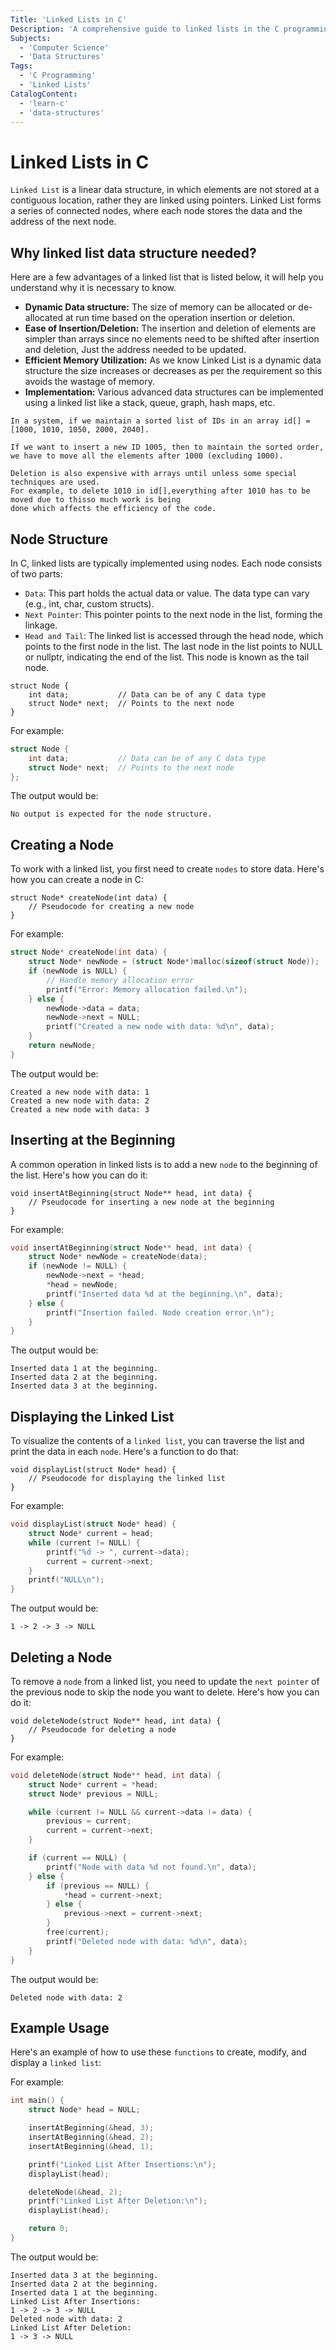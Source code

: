 ```yaml
---
Title: 'Linked Lists in C'
Description: 'A comprehensive guide to linked lists in the C programming language.'
Subjects:
  - 'Computer Science'
  - 'Data Structures'
Tags:
  - 'C Programming'
  - 'Linked Lists'
CatalogContent:
  - 'learn-c'
  - 'data-structures'
---
```


# Linked Lists in C
`Linked List` is a linear data structure, in which elements are not stored at a contiguous location,
rather they are linked using pointers. Linked List forms a series of connected nodes, where each node 
stores the data and the address of the next node. 

## Why linked list data structure needed?
Here are a few advantages of a linked list that is listed below, it will help you understand why it is necessary to know.
- **Dynamic Data structure:** The size of memory can be allocated or de-allocated at run time based on the operation insertion or deletion.
- **Ease of Insertion/Deletion:** The insertion and deletion of elements are simpler than arrays since no elements need to be shifted after insertion and deletion, Just the address needed to be updated.
- **Efficient Memory Utilization:** As we know Linked List is a dynamic data structure the size increases or decreases as per the requirement so this avoids the wastage of memory. 
- **Implementation:** Various advanced data structures can be implemented using a linked list like a stack, queue, graph, hash maps, etc.
```pseudo
In a system, if we maintain a sorted list of IDs in an array id[] = [1000, 1010, 1050, 2000, 2040]. 

If we want to insert a new ID 1005, then to maintain the sorted order,
we have to move all the elements after 1000 (excluding 1000). 

Deletion is also expensive with arrays until unless some special techniques are used.
For example, to delete 1010 in id[],everything after 1010 has to be moved due to thisso much work is being
done which affects the efficiency of the code.
```

## Node Structure

In C, linked lists are typically implemented using nodes. Each node consists of two parts:

- `Data`: This part holds the actual data or value. The data type can vary (e.g., int, char, custom structs).
- `Next Pointer`: This pointer points to the next node in the list, forming the linkage.
- `Head and Tail`: The linked list is accessed through the head node, which points to the first node in the list.
The last node in the list points to NULL or nullptr, indicating the end of the list. This node is known as the tail node.
```pseudo
struct Node {
    int data;           // Data can be of any C data type
    struct Node* next;  // Points to the next node
}
```
For example:
```c
struct Node {
    int data;           // Data can be of any C data type
    struct Node* next;  // Points to the next node
};
```
The output would be:
```shell
No output is expected for the node structure.
```

## Creating a Node

To work with a linked list, you first need to create `nodes` to store data. Here's how you can create a node in C:

```pseudo
struct Node* createNode(int data) {
    // Pseudocode for creating a new node
}
```
For example:
```c
struct Node* createNode(int data) {
    struct Node* newNode = (struct Node*)malloc(sizeof(struct Node));
    if (newNode is NULL) {
        // Handle memory allocation error
        printf("Error: Memory allocation failed.\n");
    } else {
        newNode->data = data;
        newNode->next = NULL;
        printf("Created a new node with data: %d\n", data);
    }
    return newNode;
}
```
The output would be:
```shell
Created a new node with data: 1
Created a new node with data: 2
Created a new node with data: 3
```
## Inserting at the Beginning

A common operation in linked lists is to add a new `node` to the beginning of the list. Here's how you can do it:

```pseudo
void insertAtBeginning(struct Node** head, int data) {
    // Pseudocode for inserting a new node at the beginning
}
```
For example:
```c
void insertAtBeginning(struct Node** head, int data) {
    struct Node* newNode = createNode(data);
    if (newNode != NULL) {
        newNode->next = *head;
        *head = newNode;
        printf("Inserted data %d at the beginning.\n", data);
    } else {
        printf("Insertion failed. Node creation error.\n");
    }
}
```
The output would be:
```shell
Inserted data 1 at the beginning.
Inserted data 2 at the beginning.
Inserted data 3 at the beginning.
```
## Displaying the Linked List

To visualize the contents of a `linked list`, you can traverse the list and print the data in each `node`. Here's a function to do that:

```pseudo
void displayList(struct Node* head) {
    // Pseudocode for displaying the linked list
}
```
For example:
```c
void displayList(struct Node* head) {
    struct Node* current = head;
    while (current != NULL) {
        printf("%d -> ", current->data);
        current = current->next;
    }
    printf("NULL\n");
}
```
The output would be:
```shell
1 -> 2 -> 3 -> NULL
```
## Deleting a Node

To remove a `node` from a linked list, you need to update the `next pointer` 
of the previous node to skip the node you want to delete. Here's how you can do it:

```pseudo
void deleteNode(struct Node** head, int data) {
    // Pseudocode for deleting a node
}
```
For example:
```c
void deleteNode(struct Node** head, int data) {
    struct Node* current = *head;
    struct Node* previous = NULL;

    while (current != NULL && current->data != data) {
        previous = current;
        current = current->next;
    }

    if (current == NULL) {
        printf("Node with data %d not found.\n", data);
    } else {
        if (previous == NULL) {
            *head = current->next;
        } else {
            previous->next = current->next;
        }
        free(current);
        printf("Deleted node with data: %d\n", data);
    }
}
```
The output would be:
```shell
Deleted node with data: 2
```
## Example Usage

Here's an example of how to use these `functions` to create, modify, and display a `linked list`:

For example:
```c
int main() {
    struct Node* head = NULL;

    insertAtBeginning(&head, 3);
    insertAtBeginning(&head, 2);
    insertAtBeginning(&head, 1);

    printf("Linked List After Insertions:\n");
    displayList(head);

    deleteNode(&head, 2);
    printf("Linked List After Deletion:\n");
    displayList(head);

    return 0;
}
```
The output would be:
```shell
Inserted data 3 at the beginning.
Inserted data 2 at the beginning.
Inserted data 1 at the beginning.
Linked List After Insertions:
1 -> 2 -> 3 -> NULL
Deleted node with data: 2
Linked List After Deletion:
1 -> 3 -> NULL
```
